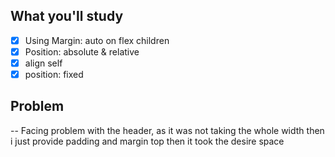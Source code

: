 ## What you'll study

- [x] Using Margin: auto on flex children
- [x] Position: absolute & relative
- [x] align self
- [x] position: fixed

## Problem

-- Facing problem with the header, as it was not taking the whole width then i just provide padding and
margin top then it took the desire space
